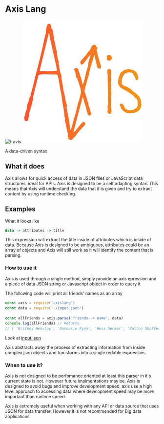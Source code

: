 # Axis Lang

![travis](https://travis-ci.org/pedsm/axisLang.svg?branch=master)
![logo](logo/axisLogo.png)

A data-driven syntax

## What it does

Axis allows for quick access of data in JSON files or JavaScript data structures, ideal for APIs. Axis is designed to be a self adapting syntax. This means that Axis will understand the data that it is given and try to extract content by using runtime checking.


## Examples

What it looks like

```haskell
data -> attributes -> title
```

This expression will extract the title inside of attributes which is inside of data. Because Axis is designed to be ambiguous, attributes could be an array of objects and Axis will still work as it will identify the content that is parsing.

### How to use it

Axis is used through a single method, simply provide an axis epression and a piece of data JSON string or Javascript object in order to query it

The following code will print all friends' names as an array

```javascript
const axis = require('axislang')
const data = require('./input.json')

const allFriends = axis.parse('friends -> name', data)
console.log(allFriends) // Returns
// [ 'Britney Hensley', 'Annmarie Ryan', 'Hess Decker', 'Bolton Shaffer', 'Ruth Caldwell', 'Medina Kline', 'Tami Duncan', 'Lawrence Hooper', 'Esperanza Hickman', 'Winnie Stark', 'Madeleine Luna', 'Petty Vance', 'Mcgee Roy', 'Baldwin Waters', 'Marie Neal' ]

```
Look at [input.json](https://github.com/pedsm/axisLang/blob/master/src/testInput.json) 

Axis abstracts away the process of extracting information from inside complex json objects and transforms into a single redable expression.

### When to use it?

Axis is not designed to be perfomance oriented at least this parser in it's current state is not. However future implmentations may be, Axis is designed to avoid bugs and improve development speed, axis use a high level approach to accessing data where development speed may be more important than runtime speed.

Axis is extremely useful when working with any API or data source that uses JSON for data transfer. However it is not recommended for Big data applications.